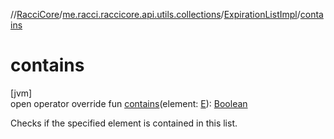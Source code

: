 //[RacciCore](../../../index.md)/[me.racci.raccicore.api.utils.collections](../index.md)/[ExpirationListImpl](index.md)/[contains](contains.md)

# contains

[jvm]\
open operator override fun [contains](contains.md)(element: [E](index.md)): [Boolean](https://kotlinlang.org/api/latest/jvm/stdlib/kotlin/-boolean/index.html)

Checks if the specified element is contained in this list.
